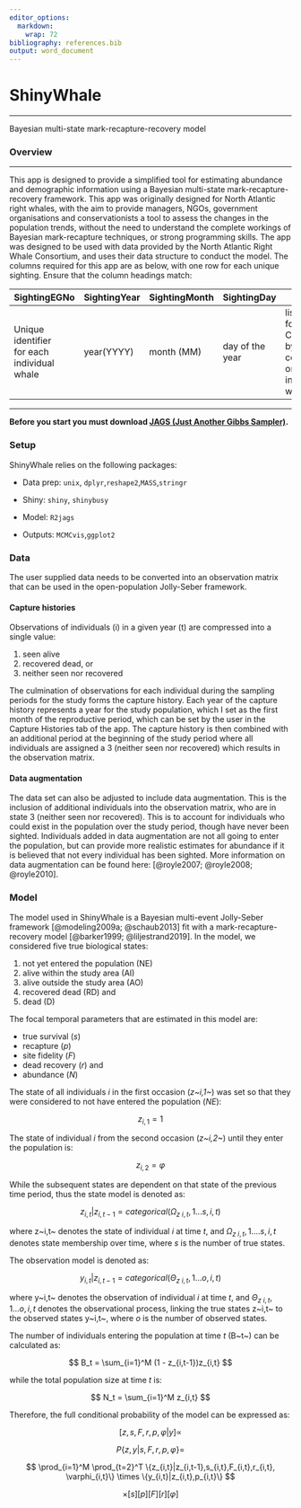 ```yaml
---
editor_options:
  markdown:
    wrap: 72
bibliography: references.bib
output: word_document
---
```


# ShinyWhale

------------------------------------------------------------------------

Bayesian multi-state mark-recapture-recovery model

### Overview

------------------------------------------------------------------------

This app is designed to provide a simplified tool for estimating
abundance and demographic information using a Bayesian multi-state
mark-recapture-recovery framework. This app was originally designed for
North Atlantic right whales, with the aim to provide managers, NGOs,
government organisations and conservationists a tool to assess the
changes in the population trends, without the need to understand the
complete workings of Bayesian mark-recapture techniques, or strong
programming skills. The app was designed to be used with data provided
by the North Atlantic Right Whale Consortium, and uses their data
structure to conduct the model. The columns required for this app are as
below, with one row for each unique sighting. Ensure that the column
headings match:

| SightingEGNo                                | SightingYear | SightingMonth | SightingDay     | Behaviors                                                                                                                                            |
|---------------|---------------|---------------|---------------|---------------|
| Unique identifier for each individual whale | year(YYYY)   | month (MM)    | day of the year | list of behaviors for each sighting in CAPITALS, separated by commas. Also contains information on the fate of individuals, if they were found DEAD. |

------------------------------------------------------------------------

**Before you start you must download [JAGS (Just Another Gibbs
Sampler)](https://sourceforge.net/projects/mcmc-jags/files/JAGS/4.x/).**

### Setup

ShinyWhale relies on the following packages:

-   Data prep: `unix`, `dplyr`,`reshape2`,`MASS`,`stringr`

-   Shiny: `shiny`, `shinybusy`

-   Model: `R2jags`

-   Outputs: `MCMCvis`,`ggplot2`

### Data

The user supplied data needs to be converted into an observation matrix
that can be used in the open-population Jolly-Seber framework.

#### Capture histories

Observations of individuals (i) in a given year (t) are compressed into
a single value:

1.  seen alive
2.  recovered dead, or
3.  neither seen nor recovered

The culmination of observations for each individual during the sampling
periods for the study forms the capture history. Each year of the
capture history represents a year for the study population, which I set
as the first month of the reproductive period, which can be set by the
user in the Capture Histories tab of the app. The capture history is
then combined with an additional period at the beginning of the study
period where all individuals are assigned a 3 (neither seen nor
recovered) which results in the observation matrix.

#### Data augmentation

The data set can also be adjusted to include data augmentation. This is
the inclusion of additional individuals into the observation matrix, who
are in state 3 (neither seen nor recovered). This is to account for
individuals who could exist in the population over the study period,
though have never been sighted. Individuals added in data augmentation
are not all going to enter the population, but can provide more
realistic estimates for abundance if it is believed that not every
individual has been sighted. More information on data augmentation can
be found here: [@royle2007; @royle2008; @royle2010].

### Model

The model used in ShinyWhale is a Bayesian multi-event Jolly-Seber
framework [@modeling2009a; @schaub2013] fit with a
mark-recapture-recovery model [@barker1999; @liljestrand2019]. In the
model, we considered five true biological states:

1.  not yet entered the population (NE)
2.  alive within the study area (AI)
3.  alive outside the study area (AO)
4.  recovered dead (RD) and
5.  dead (D)

The focal temporal parameters that are estimated in this model are:

-   true survival (*s*)
-   recapture (*p*)
-   site fidelity (*F*)
-   dead recovery (*r*) and
-   abundance (*N*)

The state of all individuals *i* in the first occasion (*z~i,1~*) was
set so that they were considered to not have entered the population
(*NE*):

$$
z_{i,1} = 1
$$

The state of individual *i* from the second occasion (*z~i,2~*) until
they enter the population is:

$$
z_{i,2} = \varphi
$$

While the subsequent states are dependent on that state of the previous
time period, thus the state model is denoted as:

$$z_{i,t}|z_{i,t-1} = categorical(\Omega_{z~i,t},1...s,i,t)$$

where z~i,t~ denotes the state of individual *i* at time *t*, and
$\Omega_{z~i,t},1....s,i,t$ denotes state membership over time, where
*s* is the number of true states.

The observation model is denoted as:

$$y_{i,t}|z_{i,t-1} = categorical(\Theta_{z~i,t},1...o,i,t)$$

where y~i,t~ denotes the observation of individual *i* at time *t*, and
$\Theta_{z~i,t},1...o,i,t$ denotes the observational process, linking
the true states z~i,t~ to the observed states y~i,t~, where *o* is the
number of observed states.

The number of individuals entering the population at time *t* (B~t~) can
be calculated as:

$$
B_t = \sum_{i=1}^M (1 - z_{i,t-1})z_{i,t}
$$

while the total population size at time *t* is:

$$
N_t = \sum_{i=1}^M z_{i,t}
$$

Therefore, the full conditional probability of the model can be
expressed as:

$$
[z,s,F,r,p,\varphi|y] ∝
$$

$$
P\{z,y|s,F,r,p,\varphi\} =
$$

$$
\prod_{i=1}^M \prod_{t=2}^T \{z_{i,t}|z_{i,t-1},s_{i,t},F_{i,t},r_{i,t}, \varphi_{i,t}\} \times \{y_{i,t}|z_{i,t},p_{i,t}\}
$$

$$
\times [s][p][F][r][\varphi]
$$
